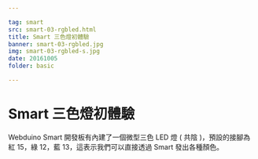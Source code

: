 ```yaml
---

tag: smart
src: smart-03-rgbled.html
title: Smart 三色燈初體驗
banner: smart-03-rgbled.jpg
img: smart-03-rgbled-s.jpg
date: 20161005
folder: basic

---
```


<!-- @@master  = ../_layout/_layout-tutorials.html-->

<!-- @@block  =  article-->

# Smart 三色燈初體驗

Webduino Smart 開發板有內建了一個微型三色 LED 燈 ( 共陰 )，預設的接腳為紅 15，綠 12，藍 13，這表示我們可以直接透過 Smart 發出各種顏色。

<!-- @@close-->